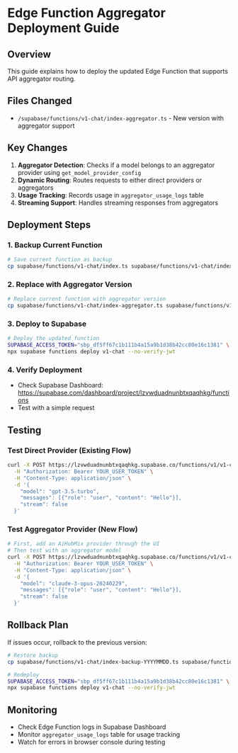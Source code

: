 # Edge Function Aggregator Deployment Guide

## Overview
This guide explains how to deploy the updated Edge Function that supports API aggregator routing.

## Files Changed
- `/supabase/functions/v1-chat/index-aggregator.ts` - New version with aggregator support

## Key Changes
1. **Aggregator Detection**: Checks if a model belongs to an aggregator provider using `get_model_provider_config`
2. **Dynamic Routing**: Routes requests to either direct providers or aggregators
3. **Usage Tracking**: Records usage in `aggregator_usage_logs` table
4. **Streaming Support**: Handles streaming responses from aggregators

## Deployment Steps

### 1. Backup Current Function
```bash
# Save current function as backup
cp supabase/functions/v1-chat/index.ts supabase/functions/v1-chat/index-backup-$(date +%Y%m%d).ts
```

### 2. Replace with Aggregator Version
```bash
# Replace current function with aggregator version
cp supabase/functions/v1-chat/index-aggregator.ts supabase/functions/v1-chat/index.ts
```

### 3. Deploy to Supabase
```bash
# Deploy the updated function
SUPABASE_ACCESS_TOKEN="sbp_df5ff67c1b111b4a15a9b1d38b42cc80e16c1381" \
npx supabase functions deploy v1-chat --no-verify-jwt
```

### 4. Verify Deployment
- Check Supabase Dashboard: https://supabase.com/dashboard/project/lzvwduadnunbtxqaqhkg/functions
- Test with a simple request

## Testing

### Test Direct Provider (Existing Flow)
```bash
curl -X POST https://lzvwduadnunbtxqaqhkg.supabase.co/functions/v1/v1-chat \
  -H "Authorization: Bearer YOUR_USER_TOKEN" \
  -H "Content-Type: application/json" \
  -d '{
    "model": "gpt-3.5-turbo",
    "messages": [{"role": "user", "content": "Hello"}],
    "stream": false
  }'
```

### Test Aggregator Provider (New Flow)
```bash
# First, add an AiHubMix provider through the UI
# Then test with an aggregator model
curl -X POST https://lzvwduadnunbtxqaqhkg.supabase.co/functions/v1/v1-chat \
  -H "Authorization: Bearer YOUR_USER_TOKEN" \
  -H "Content-Type: application/json" \
  -d '{
    "model": "claude-3-opus-20240229",
    "messages": [{"role": "user", "content": "Hello"}],
    "stream": false
  }'
```

## Rollback Plan
If issues occur, rollback to the previous version:
```bash
# Restore backup
cp supabase/functions/v1-chat/index-backup-YYYYMMDD.ts supabase/functions/v1-chat/index.ts

# Redeploy
SUPABASE_ACCESS_TOKEN="sbp_df5ff67c1b111b4a15a9b1d38b42cc80e16c1381" \
npx supabase functions deploy v1-chat --no-verify-jwt
```

## Monitoring
- Check Edge Function logs in Supabase Dashboard
- Monitor `aggregator_usage_logs` table for usage tracking
- Watch for errors in browser console during testing